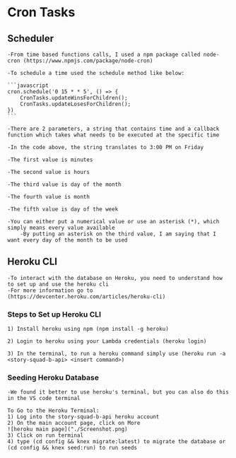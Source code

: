 # Cron Tasks

## Scheduler

    -From time based functions calls, I used a npm package called node-cron (https://www.npmjs.com/package/node-cron)

    -To schedule a time used the schedule method like below:

    ```javascript
    cron.schedule('0 15 * * 5', () => {
        CronTasks.updateWinsForChildren();
        CronTasks.updateLosesForChildren();
    }) 
    ```

    -There are 2 parameters, a string that contains time and a callback function which takes what needs to be executed at the specific time

    -In the code above, the string translates to 3:00 PM on Friday
    
    -The first value is minutes

    -The second value is hours

    -The third value is day of the month
    
    -The fourth value is month

    -The fifth value is day of the week

    -You can either put a numerical value or use an asterisk (*), which simply means every value available
        -By putting an asterisk on the third value, I am saying that I want every day of the month to be used

## Heroku CLI

    -To interact with the database on Heroku, you need to understand how to set up and use the heroku cli
    -For more information go to (https://devcenter.heroku.com/articles/heroku-cli)

### Steps to Set up Heroku CLI

    1) Install heroku using npm (npm install -g heroku)

    2) Login to heroku using your Lambda credentials (heroku login)

    3) In the terminal, to run a heroku command simply use (heroku run -a <story-squad-b-api> <insert command>)

### Seeding Heroku Database

    -We found it better to use heroku's terminal, but you can also do this in the VS code terminal

    To Go to the Heroku Terminal:
    1) Log into the story-squad-b-api heroku account
    2) On the main account page, click on More
    ![heroku main page]("./Screenshot.png)
    3) Click on run terminal
    4) type (cd config && knex migrate:latest) to migrate the database or (cd config && knex seed:run) to run seeds
